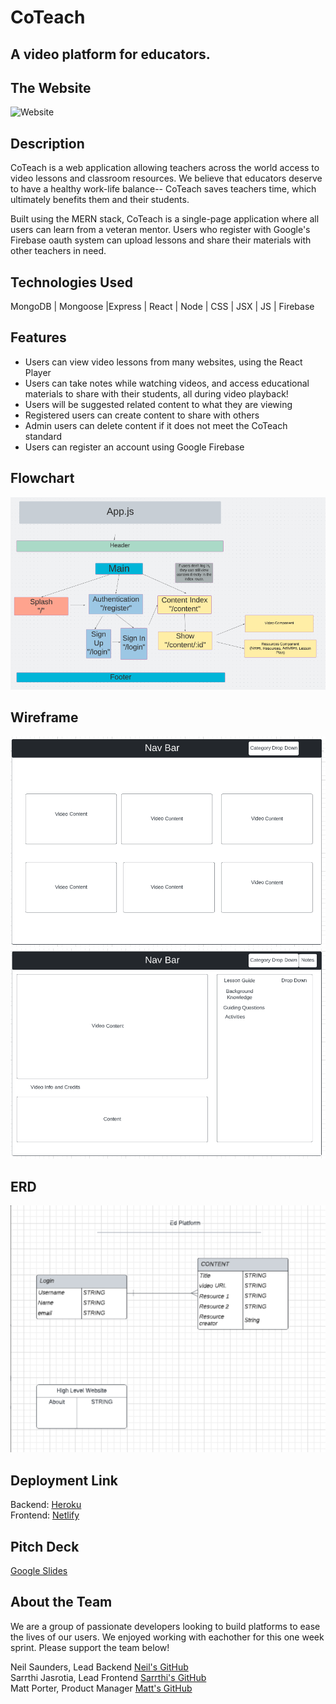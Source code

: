 # CoTeach
## A video platform for educators.

## The Website
![Website](./images/CoTeach_Site.gif)

## Description

CoTeach is a web application allowing teachers across the world access to video lessons and classroom resources. We believe that educators deserve to have a healthy work-life balance-- CoTeach saves teachers time, which ultimately benefits them and their students.

Built using the MERN stack, CoTeach is a single-page application where all users can learn from a veteran mentor. Users who register with Google's Firebase oauth system can upload lessons and share their materials with other teachers in need.

## Technologies Used

MongoDB | Mongoose |Express |  React | Node | CSS | JSX | JS | Firebase

## Features

* Users can view video lessons from many websites, using the React Player
* Users can take notes while watching videos, and access educational materials to share with their students, all during video playback!
* Users will be suggested related content to what they are viewing
* Registered users can create content to share with others
* Admin users can delete content if it does not meet the CoTeach standard
* Users can register an account using Google Firebase

## Flowchart
![Flowchart](./images/Screen%20Shot%202022-09-29%20at%201.52.00%20PM.png)

## Wireframe

![ShowWireframe](./images/Screen%20Shot%202022-09-28%20at%202.01.55%20PM.png)<br>
![IndexWireframe](./images/Screen%20Shot%202022-09-28%20at%202.08.46%20PM.png)

## ERD

![ERD](./images/Screen%20Shot%202022-10-06%20at%208.41.17%20PM.png)

## Deployment Link
Backend: [Heroku](https://coteach-production.herokuapp.com/)<br>
Frontend: [Netlify](https://vocal-figolla-43a5cd.netlify.app/)

## Pitch Deck
[Google Slides](https://docs.google.com/presentation/d/1FqBJ50WID0DueOjYkdAukjcmBzwDhpFKdM2eyr74Cos/edit?usp=sharing)

## About the Team

We are a group of passionate developers looking to build platforms to ease the lives of our users. We enjoyed working with eachother for this one week sprint. Please support the team below!

Neil Saunders, Lead Backend [Neil's GitHub](https://github.com/npsaunders)<br>
Sarrthi Jasrotia, Lead Frontend [Sarrthi's GitHub](https://github.com/SarrthiJasrotia)<br>
Matt Porter, Product Manager [Matt's GitHub](https://github.com/mellisporter)

